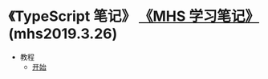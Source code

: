 # 《TypeScript 笔记》 [《MHS 学习笔记》] (mhs2019.3.26)

- 教程
  - [开始]
  


##
[《MHS 学习笔记》]: https://mhsnet.github.io/mhsstudynotes/ "《MHS 学习笔记》"
[《TypeScript 笔记》]: https://mhsnet.github.io/mhsstudynotes/tools/base/typescript/index.html "《TypeScript 笔记》"

[开始]: https://mhsnet.github.io/mhsstudynotes/tools/base/typescript/start.html "开始"